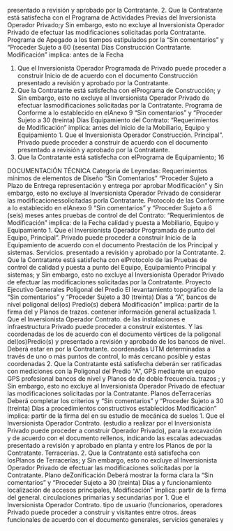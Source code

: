 presentado a revisión y aprobado
por la Contratante.
2. Que la Contratante está satisfecha
con el Programa de Actividades
Previas del Inversionista
Operador Privado;y
Sin embargo, esto no excluye al Inversionista
Operador Privado de efectuar las modificaciones
solicitadas porla Contratante.
Programa de Apegado a los tiempos estipulados por la “Sin comentarios” y “Proceder Sujeto a 60 (sesenta) Días
Construcción Contratante. Modificación” implica: antes de la Fecha
1. Que el Inversionista Operador Programada de
Privado puede proceder a construir Inicio de
de acuerdo con el documento Construcción
presentado a revisión y aprobado
por la Contratante.
2. Que la Contratante está satisfecha
con elPrograma de Construcción;
y
Sin embargo, esto no excluye al Inversionista
Operador Privado de efectuar lasmodificaciones
solicitadas por la Contratante.
Programa de Conforme a lo establecido en elAnexo 9 “Sin comentarios” y “Proceder Sujeto a 30 (treinta) Días
Equipamiento del Contrato: “Requerimientos de Modificación” implica: antes del Inicio de la
Mobiliario, Equipo y Equipamiento 1. Que el Inversionista Operador Construcción.
Principal”. Privado puede proceder a construir
de acuerdo con el documento
presentado a revisión y aprobado
por la Contratante.
2. Que la Contratante está satisfecha
con elPrograma de Equipamiento;
16

DOCUMENTACIÓN TÉCNICA
Categoría de Leyendas:
Requerimientos mínimos de
elementos de Diseño “Sin Comentarios” “Proceder Sujeto a Plazo de Entrega
representación y entrega
por aprobar Modificación”
y
Sin embargo, esto no excluye al Inversionista
Operador Privado de considerar las
modificacionessolicitadas porla Contratante.
Protocolo de las Conforme a lo establecido en elAnexo 9 “Sin comentarios” y “Proceder Sujeto a 6 (seis) meses antes
pruebas de control de del Contrato: “Requerimientos de Modificación” implica: de la Fecha
calidad y puesta a Mobiliario, Equipo y Equipamiento 1. Que el Inversionista Operador Programada de
punto del Equipo, Principal”. Privado puede proceder a construir Inicio de la
Equipamiento de acuerdo con el documento Prestación de los
Principal y sistemas. Servicios.
presentado a revisión y aprobado
por la Contratante.
2. Que la Contratante está satisfecha
con elProtocolo de las Pruebas de
control de calidad y puesta a
punto del Equipo, Equipamiento
Principal y sistemas; y
Sin embargo, esto no excluye al Inversionista
Operador Privado de efectuar las modificaciones
solicitadas por la Contratante.
Proyecto Ejecutivo
Generales
Poligonal del Predio El levantamiento topográfico de la “Sin comentarios” y “Proceder Sujeto a 30 (treinta) Días a
“A”, bancos de nivel poligonal del(os) Predio(s) deberá Modificación” implica: partir de la firma del
y Planos de trazos. contener información general actualizada 1. Que el Inversionista Operador Contrato.
de las instalaciones e infraestructura Privado puede proceder a construir
existentes. Y las coordenadas de los de acuerdo con el documento
vértices de la poligonal del(os)Predio(s) y
presentado a revisión y aprobado
de los bancos de nivel. Deberá estar en
por la Contratante.
coordenadas UTM determinadas a través
de uno o más puntos de control, lo más
cercano posible y estas coordenadas 2. Que la Contratante está satisfecha
deberán ser ratificadas con mediciones con la Poligonal del Predio “A”,
GPS mediante un equipo GPS profesional bancos de nivel y Planos de
de doble frecuencia. trazos ; y
Sin embargo, esto no excluye al Inversionista
Operador Privado de efectuar las modificaciones
solicitadas por la Contratante.
Planos deTerracerías Deberá completar los criterios y “Sin comentarios” y “Proceder Sujeto a 30 (treinta) Días a
procedimientos constructivos establecidos Modificación” implica: partir de la firma del
en su estudio de mecánica de suelos 1. Que el Inversionista Operador Contrato.
(estudio a realizar por el Inversionista Privado puede proceder a construir
Operador Privado), para la excavación y de acuerdo con el documento
rellenos, indicando las escalas adecuadas
presentado a revisión y aprobado
en planta y entre los Planos de
por la Contratante.
Terracerías.
2. Que la Contratante está satisfecha
con losPlanos de Terracerías; y
Sin embargo, esto no excluye al Inversionista
Operador Privado de efectuar las modificaciones
solicitadas por la Contratante.
Plano deZonificación Deberá mostrar la forma clara la “Sin comentarios” y “Proceder Sujeto a 30 (treinta) Días a
y funcionamiento localización de accesos principales, Modificación” implica: partir de la firma del
general. circulaciones primarias y secundarias por 1. Que el Inversionista Operador Contrato.
tipo de usuario (funcionarios, operadores Privado puede proceder a construir
y visitantes entre otros. áreas funcionales de acuerdo con el documento
generales, servicios generales y
